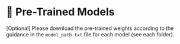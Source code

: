# :gem: Pre-Trained Models
[Optional] Please download the pre-trained weights according to the guidance in the `model_path.txt` file for each model (see each folder).

